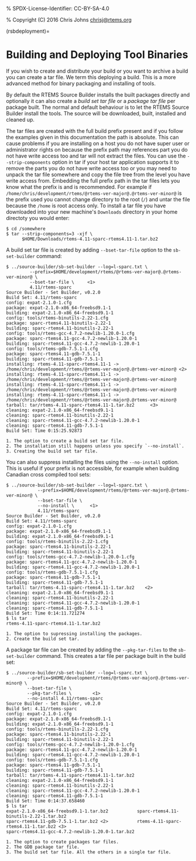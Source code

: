 % SPDX-License-Identifier: CC-BY-SA-4.0

% Copyright (C) 2016 Chris Johns <chrisj@rtems.org>

(rsbdeployment)=

# Building and Deploying Tool Binaries

If you wish to create and distribute your build or you want to archive a build
you can create a tar file. We term this deploying a build. This is a more
advanced method for binary packaging and installing of tools.

By default the RTEMS Source Builder installs the built packages directly and
optionally it can also create a *build set tar file* or a *package tar file*
per package built. The normal and default behaviour is to let the RTEMS Source
Builder install the tools. The source will be downloaded, built, installed and
cleaned up.

The tar files are created with the full build prefix present and if you follow
the examples given in this documentation the path is absolute. This can cause
problems if you are installing on a host you do not have super user or
administrator rights on because the prefix path may references part you do not
have write access too and tar will not extract the files. You can use the
`--strip-components` option in tar if your host tar application supports it
to remove the parts you do not have write access too or you may need to unpack
the tar file somewhere and copy the file tree from the level you have write
access from. Embedding the full prefix path in the tar files lets you know what
the prefix is and is recommended. For example if
`/home/chris/development/rtems/@rtems-ver-major@.@rtems-ver-minor@` is the prefix used you cannot change
directory to the root (`/`) and untar the file because the `/home` is root
access only. To install a tar file you have downloaded into your new machine's
`Downloads` directory in your home directoty you would enter:

```none
$ cd /somewhere
$ tar --strip-components=3 -xjf \
      $HOME/Downloads/rtems-4.11-sparc-rtems4.11-1.tar.bz2
```

A build set tar file is created by adding `--bset-tar-file` option to the
`sb-set-builder` command:

```none
$ ../source-builder/sb-set-builder --log=l-sparc.txt \
         --prefix=$HOME/development/rtems/@rtems-ver-major@.@rtems-ver-minor@ \
         --bset-tar-file \     <1>
         4.11/rtems-sparc
Source Builder - Set Builder, v0.2.0
Build Set: 4.11/rtems-sparc
config: expat-2.1.0-1.cfg
package: expat-2.1.0-x86_64-freebsd9.1-1
building: expat-2.1.0-x86_64-freebsd9.1-1
config: tools/rtems-binutils-2.22-1.cfg
package: sparc-rtems4.11-binutils-2.22-1
building: sparc-rtems4.11-binutils-2.22-1
config: tools/rtems-gcc-4.7.2-newlib-1.20.0-1.cfg
package: sparc-rtems4.11-gcc-4.7.2-newlib-1.20.0-1
building: sparc-rtems4.11-gcc-4.7.2-newlib-1.20.0-1
config: tools/rtems-gdb-7.5.1-1.cfg
package: sparc-rtems4.11-gdb-7.5.1-1
building: sparc-rtems4.11-gdb-7.5.1-1
installing: rtems-4.11-sparc-rtems4.11-1 -> /home/chris/development/rtems/@rtems-ver-major@.@rtems-ver-minor@ <2>
installing: rtems-4.11-sparc-rtems4.11-1 -> /home/chris/development/rtems/@rtems-ver-major@.@rtems-ver-minor@
installing: rtems-4.11-sparc-rtems4.11-1 -> /home/chris/development/rtems/@rtems-ver-major@.@rtems-ver-minor@
installing: rtems-4.11-sparc-rtems4.11-1 -> /home/chris/development/rtems/@rtems-ver-major@.@rtems-ver-minor@
tarball: tar/rtems-4.11-sparc-rtems4.11-1.tar.bz2      <3>
cleaning: expat-2.1.0-x86_64-freebsd9.1-1
cleaning: sparc-rtems4.11-binutils-2.22-1
cleaning: sparc-rtems4.11-gcc-4.7.2-newlib-1.20.0-1
cleaning: sparc-rtems4.11-gdb-7.5.1-1
Build Set: Time 0:15:25.92873
```

```{topic} Items
1. The option to create a build set tar file.
2. The installation still happens unless you specify `--no-install`.
3. Creating the build set tar file.
```

You can also suppress installing the files using the `--no-install`
option. This is useful if your prefix is not accessible, for example when
building Canadian cross compiled tool sets:

```none
$ ../source-builder/sb-set-builder --log=l-sparc.txt \
            --prefix=$HOME/development/rtems/@rtems-ver-major@.@rtems-ver-minor@ \
            --bset-tar-file \
            --no-install \      <1>
            4.11/rtems-sparc
Source Builder - Set Builder, v0.2.0
Build Set: 4.11/rtems-sparc
config: expat-2.1.0-1.cfg
package: expat-2.1.0-x86_64-freebsd9.1-1
building: expat-2.1.0-x86_64-freebsd9.1-1
config: tools/rtems-binutils-2.22-1.cfg
package: sparc-rtems4.11-binutils-2.22-1
building: sparc-rtems4.11-binutils-2.22-1
config: tools/rtems-gcc-4.7.2-newlib-1.20.0-1.cfg
package: sparc-rtems4.11-gcc-4.7.2-newlib-1.20.0-1
building: sparc-rtems4.11-gcc-4.7.2-newlib-1.20.0-1
config: tools/rtems-gdb-7.5.1-1.cfg
package: sparc-rtems4.11-gdb-7.5.1-1
building: sparc-rtems4.11-gdb-7.5.1-1
tarball: tar/rtems-4.11-sparc-rtems4.11-1.tar.bz2    <2>
cleaning: expat-2.1.0-x86_64-freebsd9.1-1
cleaning: sparc-rtems4.11-binutils-2.22-1
cleaning: sparc-rtems4.11-gcc-4.7.2-newlib-1.20.0-1
cleaning: sparc-rtems4.11-gdb-7.5.1-1
Build Set: Time 0:14:11.721274
$ ls tar
rtems-4.11-sparc-rtems4.11-1.tar.bz2
```

```{topic} Items
1. The option to supressing installing the packages.
2. Create the build set tar.
```

A package tar file can be created by adding the `--pkg-tar-files` to the
`sb-set-builder` command. This creates a tar file per package built in the
build set:

```none
$ ../source-builder/sb-set-builder --log=l-sparc.txt \
        --prefix=$HOME/development/rtems/@rtems-ver-major@.@rtems-ver-minor@ \
        --bset-tar-file \
        --pkg-tar-files \        <1>
        --no-install 4.11/rtems-sparc
Source Builder - Set Builder, v0.2.0
Build Set: 4.11/rtems-sparc
config: expat-2.1.0-1.cfg
package: expat-2.1.0-x86_64-freebsd9.1-1
building: expat-2.1.0-x86_64-freebsd9.1-1
config: tools/rtems-binutils-2.22-1.cfg
package: sparc-rtems4.11-binutils-2.22-1
building: sparc-rtems4.11-binutils-2.22-1
config: tools/rtems-gcc-4.7.2-newlib-1.20.0-1.cfg
package: sparc-rtems4.11-gcc-4.7.2-newlib-1.20.0-1
building: sparc-rtems4.11-gcc-4.7.2-newlib-1.20.0-1
config: tools/rtems-gdb-7.5.1-1.cfg
package: sparc-rtems4.11-gdb-7.5.1-1
building: sparc-rtems4.11-gdb-7.5.1-1
tarball: tar/rtems-4.11-sparc-rtems4.11-1.tar.bz2
cleaning: expat-2.1.0-x86_64-freebsd9.1-1
cleaning: sparc-rtems4.11-binutils-2.22-1
cleaning: sparc-rtems4.11-gcc-4.7.2-newlib-1.20.0-1
cleaning: sparc-rtems4.11-gdb-7.5.1-1
Build Set: Time 0:14:37.658460
$ ls tar
expat-2.1.0-x86_64-freebsd9.1-1.tar.bz2           sparc-rtems4.11-binutils-2.22-1.tar.bz2
sparc-rtems4.11-gdb-7.5.1-1.tar.bz2 <2>           rtems-4.11-sparc-rtems4.11-1.tar.bz2 <3>
sparc-rtems4.11-gcc-4.7.2-newlib-1.20.0-1.tar.bz2
```

```{topic} Items
1. The option to create packages tar files.
2. The GDB package tar file.
3. The build set tar file. All the others in a single tar file.
```
